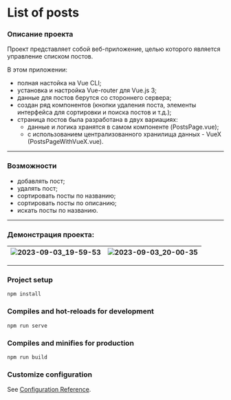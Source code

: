 # List of posts

### Описание проекта
Проект представляет собой веб-приложение, целью которого является управление списком постов. 

В этом приложении:
- полная настойка на Vue CLI;
- установка и настройка Vue-router для Vue.js 3;
- данные для постов берутся со стороннего сервера;
- создан ряд компонентов (кнопки удаления поста, элементы интерфейса для сортировки и поиска постов и т.д.);
- страница постов была разработана в двух вариациях: 
  - данные и логика хранятся в самом компоненте (PostsPage.vue);
  - с использованием централизованного хранилища данных - VueX (PostsPageWithVueX.vue). 
***
### Возможности
- добавлять пост;
- удалять пост;
- сортировать посты по названию;
- сортировать посты по описанию;
- искать посты по названию.
***
### Демонстрация проекта:
|![2023-09-03_19-59-53](https://github.com/Dasha987/Posts-list/assets/33686892/da86bb55-ccb6-4322-88ca-a4cdc46bb0e3)|![2023-09-03_20-00-35](https://github.com/Dasha987/Posts-list/assets/33686892/01f72fc0-55af-43d9-9bf6-24c0b8761f19)|
|------|-----|
***
### Project setup
```
npm install
```

### Compiles and hot-reloads for development
```
npm run serve
```

### Compiles and minifies for production
```
npm run build
```

### Customize configuration
See [Configuration Reference](https://cli.vuejs.org/config/).
